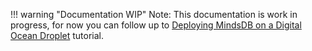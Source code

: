 !!! warning "Documentation WIP"
    Note: This documentation is work in progress, for now you can follow up to [Deploying MindsDB on a Digital Ocean Droplet](https://dev.to/heyrutam/deploying-mindsdb-on-a-digital-ocean-droplet-31ed) tutorial.